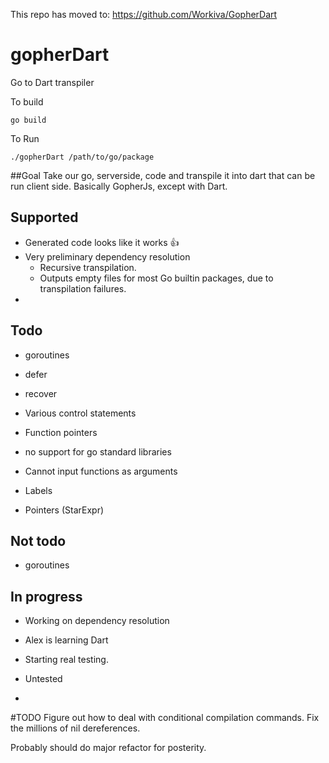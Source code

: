 This repo has moved to: https://github.com/Workiva/GopherDart

# gopherDart
Go to Dart transpiler

To build
```
go build
```

To Run
```
./gopherDart /path/to/go/package
```

##Goal
Take our go, serverside, code and transpile it into dart that can be run client side. 
Basically GopherJs, except with Dart.



## Supported

* Generated code looks like it works :thumbsup:
* Very preliminary dependency resolution
    * Recursive transpilation.
    * Outputs empty files for most Go builtin packages, due to transpilation failures.
* 

## Todo

* goroutines
* defer
* recover
* Various control statements

* Function pointers
* no support for go standard libraries
* Cannot input functions as arguments
* Labels 
* Pointers (StarExpr)


## Not todo
* goroutines

## In progress

* Working on dependency resolution
* Alex is learning Dart
* Starting real testing.

* Untested
* 


#TODO
Figure out how to deal with conditional compilation commands.
Fix the millions of nil dereferences.

Probably should do major refactor for posterity.

